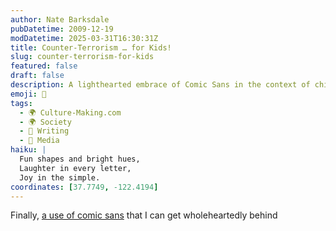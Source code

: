 ```yaml
---
author: Nate Barksdale
pubDatetime: 2009-12-19
modDatetime: 2025-03-31T16:30:31Z
title: Counter-Terrorism … for Kids!
slug: counter-terrorism-for-kids
featured: false
draft: false
description: A lighthearted embrace of Comic Sans in the context of children's content.
emoji: 🎨
tags:
  - 🌍 Culture-Making.com
  - 🌍 Society
  - 📝 Writing
  - 📰 Media
haiku: |
  Fun shapes and bright hues,  
  Laughter in every letter,  
  Joy in the simple.
coordinates: [37.7749, -122.4194]
---
```


Finally, [a use of comic sans](http://www.nctc.gov/kids/kids.html) that I can get wholeheartedly behind
